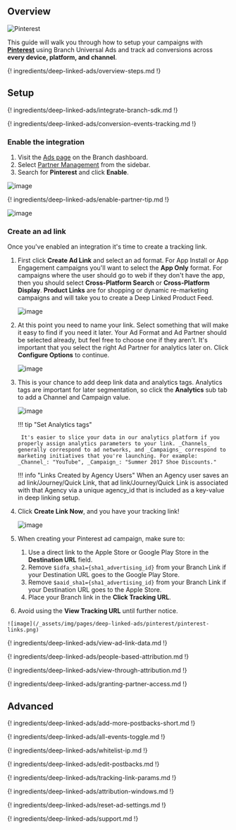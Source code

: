 ## Overview

![Pinterest](https://cdn.branch.io/branch-assets/ad-partner-manager/388787843096400122/pinterest-1539022582075.png)

This guide will walk you through how to setup your campaigns with **[Pinterest](https://www.pinterest.com/)** using Branch Universal Ads and track ad conversions across **every device, platform, and channel**.

{! ingredients/deep-linked-ads/overview-steps.md !}

## Setup

{! ingredients/deep-linked-ads/integrate-branch-sdk.md !}

{! ingredients/deep-linked-ads/conversion-events-tracking.md !}

### Enable the integration

1. Visit the [Ads page](https://dashboard.branch.io/ads) on the Branch dashboard.
2. Select [Partner Management](https://dashboard.branch.io/ads/partner-management) from the sidebar.
3. Search for **Pinterest** and click **Enable**.

![image](/_assets/img/pages/deep-linked-ads/pinterest/pinterest-enable.png)

{! ingredients/deep-linked-ads/enable-partner-tip.md !}

![image](/_assets/img/pages/deep-linked-ads/pinterest/pinterest-postbacks.png)

### Create an ad link

Once you've enabled an integration it's time to create a tracking link.

1. First click **Create Ad Link** and select an ad format. For App Install or App Engagement campaigns you'll want to select the **App Only** format. For campaigns where the user should go to web if they don't have the app, then you should select **Cross-Platform Search** or **Cross-Platform Display**. **Product Links** are for shopping or dynamic re-marketing campaigns and will take you to create a Deep Linked Product Feed.

    ![image](/_assets/img/pages/deep-linked-ads/branch-universal-ads/create-link.png)

1. At this point you need to name your link. Select something that will make it easy to find if you need it later. Your Ad Format and Ad Partner should be selected already, but feel free to choose one if they aren't. It's important that you select the right Ad Partner for analytics later on. Click **Configure Options** to continue.

    ![image](/_assets/img/pages/deep-linked-ads/branch-universal-ads/create-link-name.png)

1. This is your chance to add deep link data and analytics tags. Analytics tags are important for later segmentation, so click the **Analytics** sub tab to add a Channel and Campaign value.

    ![image](/_assets/img/pages/deep-linked-ads/branch-universal-ads/create-link-tags.png)

    !!! tip "Set Analytics tags"

        It's easier to slice your data in our analytics platform if you properly assign analytics parameters to your link. _Channels_ generally correspond to ad networks, and _Campaigns_ correspond to marketing initiatives that you're launching. For example: _Channel_: "YouTube", _Campaign_: "Summer 2017 Shoe Discounts."

    !!! info "Links Created by Agency Users"
        When an Agency user saves an ad link/Journey/Quick Link, that ad link/Journey/Quick Link is associated with that Agency via a unique agency_id that is included as a key-value in deep linking setup.


1. Click **Create Link Now**, and you have your tracking link!

    ![image](/_assets/img/pages/deep-linked-ads/branch-universal-ads/create-link-completed.png)

1. When creating your Pinterest ad campaign, make sure to:

	1. Use a direct link to the Apple Store or Google Play Store in the **Destination URL** field.
	2. Remove `$idfa_sha1={sha1_advertising_id}` from your Branch Link if your Destination URL goes to the Google Play Store.
	3. Remove `$aaid_sha1={sha1_advertising_id}` from your Branch Link if your Destination URL goes to the Apple Store.
	4. Place your Branch link in the **Click Tracking URL**.
  5. Avoid using the **View Tracking URL**  until further notice.

	![image](/_assets/img/pages/deep-linked-ads/pinterest/pinterest-links.png)

{! ingredients/deep-linked-ads/view-ad-link-data.md !}

{! ingredients/deep-linked-ads/people-based-attribution.md !}

{! ingredients/deep-linked-ads/view-through-attribution.md !}

{! ingredients/deep-linked-ads/granting-partner-access.md !}

## Advanced

{! ingredients/deep-linked-ads/add-more-postbacks-short.md !}

{! ingredients/deep-linked-ads/all-events-toggle.md !}

{! ingredients/deep-linked-ads/whitelist-ip.md !}

{! ingredients/deep-linked-ads/edit-postbacks.md !}

{! ingredients/deep-linked-ads/tracking-link-params.md !}

{! ingredients/deep-linked-ads/attribution-windows.md !}

{! ingredients/deep-linked-ads/reset-ad-settings.md !}

{! ingredients/deep-linked-ads/support.md !}
